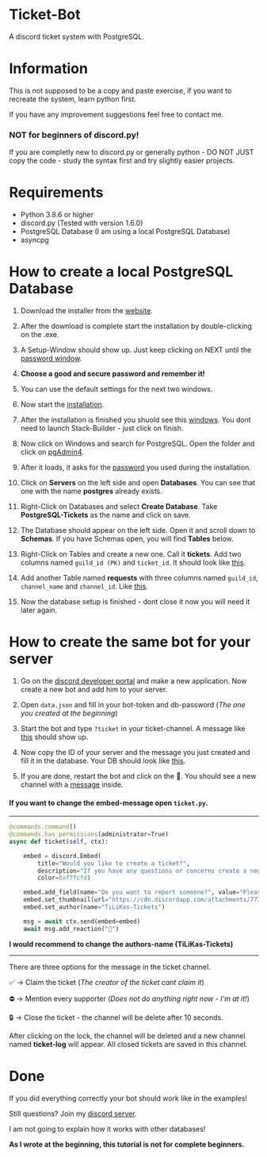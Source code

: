 # Ticket-Bot
A discord ticket system with PostgreSQL.

# Information
This is not supposed to be a copy and paste exercise, if you want to recreate the system, learn python first. 

If you have any improvement suggestions feel free to contact me.

### NOT for beginners of discord.py!

If you are completly new to discord.py or generally python - DO NOT JUST copy the code - study the syntax first and try slightly easier projects. 

# Requirements

- Python 3.8.6 or higher
- discord.py (Tested with version 1.6.0)
- PostgreSQL Database (I am using a local PostgreSQL Database)
- asyncpg

# How to create a local PostgreSQL Database

1. Download the installer from the [website](https://www.enterprisedb.com/downloads/postgres-postgresql-downloads).

2. After the download is complete start the installation by double-clicking on the .exe. 

3. A Setup-Window should show up. Just keep clicking on NEXT until the [password window](https://cdn.discordapp.com/attachments/771635939700768769/827816815886991380/unknown.png). 

4. **Choose a good and secure password and remember it!** 

5. You can use the default settings for the next two windows.

6. Now start the [installation](https://cdn.discordapp.com/attachments/771635939700768769/827819917829996554/unknown.png).

7. After the installation is finished you shuold see this [windows](https://cdn.discordapp.com/attachments/771635939700768769/827813661182525460/unknown.png). You dont need to launch Stack-Builder - just click on finish. 

8. Now click on Windows and search for PostgreSQL. Open the folder and click on [pgAdmin4](https://cdn.discordapp.com/attachments/771635939700768769/827823887495856128/unknown.png).

9. After it loads, it asks for the [password](https://cdn.discordapp.com/attachments/771635939700768769/827824348562849802/unknown.png) you used during the installation.

10. Click on **Servers** on the left side and open **Databases**. You can see that one with the name **postgres** already exists. 

11. Right-Click on Databases and select **Create Database**. Take **PostgreSQL-Tickets** as the name and click on save.

12. The Database should appear on the left side. Open it and scroll down to **Schemas**. If you have Schemas open, you will find **Tables** below. 

13. Right-Click on Tables and create a new one. Call it **tickets**. Add two columns named ``guild_id (PK)`` and ``ticket_id``. It should look like [this](https://cdn.discordapp.com/attachments/771635939700768769/827830274615935026/Unbenannt.png).

14. Add another Table named **requests** with three columns named ``guild_id``, ``channel_name`` and ``channel_id``. Like [this](https://cdn.discordapp.com/attachments/771635939700768769/827829056945782784/unknown.png).

15. Now the database setup is finished -  dont close it now you will need it later again.

# How to create the same bot for your server
1. Go on the [discord developer portal](https://discord.com/developers/applications) and make a new application. Now create a new bot and add him to your server.

2. Open ``data.json`` and fill in your bot-token and db-password (*The one you created at the beginning*)

3. Start the bot and type ``?ticket`` in your ticket-channel. A message like [this](https://cdn.discordapp.com/attachments/771635939700768769/827460503185653790/unknown.png) should show up.

4. Now copy the ID of your server and the message you just created and fill it in the database. Your DB should look like [this](https://cdn.discordapp.com/attachments/771635939700768769/827460984628183060/unknown.png).

5. If you are done, restart the bot and click on the 📩. You should see a new channel with a [message](https://cdn.discordapp.com/attachments/771635939700768769/827462375803191326/unknown.png) inside.

#### If you want to change the embed-message open ``ticket.py``.
---------------------------------------------------------------------------------------------------------------------------------------------------------------------
```python
@commands.command()
@commands.has_permissions(administrator=True)
async def ticket(self, ctx):

    embed = discord.Embed(
        title="Would you like to create a ticket?", 
        description="If you have any questions or concerns create a new ticket by clicking on the emoji below this message.", 
        color=0xf7fcfd)

    embed.add_field(name="Do you want to report someone?", value="Please contact a supporter or moderator directly!", inline=True)
    embed.set_thumbnail(url="https://cdn.discordapp.com/attachments/771635939700768769/773121323341578250/external-content.duckduckgo.com.png")
    embed.set_author(name="TiLiKas-Tickets")

    msg = await ctx.send(embed=embed)
    await msg.add_reaction("📩")
```
**I would recommend to change the authors-name (TiLiKas-Tickets)**

---------------------------------------------------------------------------------------------------------------------------------------------------------------------

There are three options for the message in the ticket channel.

✅ -> Claim the ticket (*The creator of the ticket cant claim it*)

⛔ -> Mention every supporter (*Does not do anything right now - I'm at it!*)

🔒 -> Close the ticket - the channel will be delete after 10 seconds.

After clicking on the lock, the channel will be deleted and a new channel named **ticket-log** will appear. All closed tickets are saved in this channel.

# Done

If you did everything correctly your bot should work like in the examples!

Still questions? Join my [discord server](https://discord.gg/ykF6UfqWgF).

I am not going to explain how it works with other databases!

**As I wrote at the beginning, this tutorial is not for complete beginners.**

